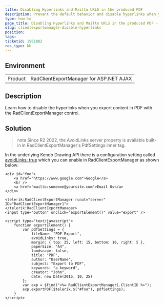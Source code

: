 ```yaml
---
title: Disabling Hyperlinks and Mailto URLS in the produced PDF
description: Prevent the default behavior and disable hyperlinks when you export content in PDF with the Telerik RadClientExportManager
type: how-to
page_title: Disabling Hyperlinks and Mailto URLS in the produced PDF - Telerik Web UI RadClientExportManager
slug: clientexportmanager-disable-hyperlinks
position: 
tags: 
ticketid: 1561882
res_type: kb
---
```


## Environment
<table>
	<tbody>
		<tr>
			<td>Product</td>
			<td>RadClientExportManager for ASP.NET AJAX</td>
		</tr>
	</tbody>
</table>


## Description
Learn how to disable the hyperlinks when you export content in PDF with the RadClientExportManager control.

## Solution

>note Since R2 2022, the AvoidLinks server property is available built-in in RadClientExportManager's PdfSettings inner tag.

In the underlying Kendo Drawing API there is a configuration setting called [avoidLinks: true](https://docs.telerik.com/kendo-ui/framework/drawing/pdf-output/hyperlinks) which you can enable in RadClientExportManager as shown below:

````ASP.NET
<div id="foo">
    <a href="https://www.google.com">Google</a>
    <br />
    <a href="mailto:someone@yoursite.com">Email Us</a>
</div>

<telerik:RadClientExportManager runat="server" ID="RadClientExportManager1">
</telerik:RadClientExportManager>
<input type="button" onclick="exportElement()" value="export" />

<script type="text/javascript">
    function exportElement() {
        var pdfSettings = {
            fileName: "PDF-Export",
            avoidLinks: true,
            margin: { top: 25, left: 15, bottom: 10, right: 5 },
            paperSize: "A4",
            landscape: false,
            title: "PDF",
            author: "UserName",
            subject: "Export to PDF",
            keywords: "a keyword",
            creator: "John",
            date: new Date(2015, 10, 25)
        };
        var exp = $find("<%= RadClientExportManager1.ClientID %>");
        exp.exportPDF($telerik.$("#foo"), pdfSettings);
    }
</script>
````

 
